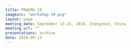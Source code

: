```yaml
---
title: PRAGMA 19 
imagesrc: "workshop-19.png"
layout: page
meeting_date: September 13-15, 2010, Changchun, China
meeting_url: ""
presentations: archive
date: 2010-09-13
---
```


